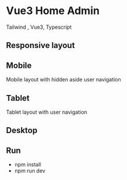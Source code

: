 # Vue3 Home Admin

Tailwind , Vue3, Typescript

## Responsive layout

## Mobile
Mobile layout with hidden aside user navigation

## Tablet
Tablet layout with user navigation

## Desktop

## Run
- npm install
- npm run dev
